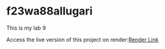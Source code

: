 # f23wa88allugari
This is my lab 9

Access the live version of this project on render:[Render Link](https://rendertask.onrender.com/)
